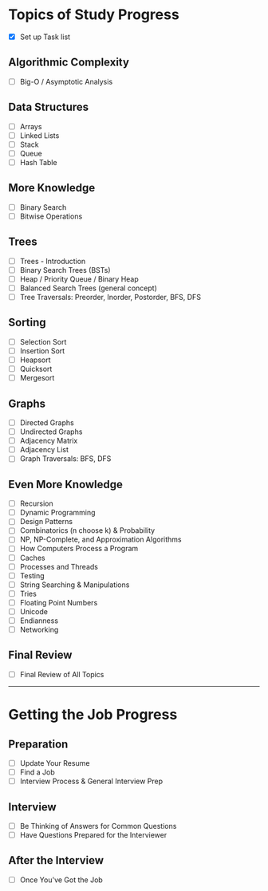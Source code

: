 # Topics of Study Progress
- [x] Set up Task list

## Algorithmic Complexity
- [ ] Big-O / Asymptotic Analysis

## Data Structures
- [ ] Arrays
- [ ] Linked Lists
- [ ] Stack
- [ ] Queue
- [ ] Hash Table

## More Knowledge
- [ ] Binary Search
- [ ] Bitwise Operations

## Trees
- [ ] Trees - Introduction
- [ ] Binary Search Trees (BSTs)
- [ ] Heap / Priority Queue / Binary Heap
- [ ] Balanced Search Trees (general concept)
- [ ] Tree Traversals: Preorder, Inorder, Postorder, BFS, DFS

## Sorting
- [ ] Selection Sort
- [ ] Insertion Sort
- [ ] Heapsort
- [ ] Quicksort
- [ ] Mergesort

## Graphs
- [ ] Directed Graphs
- [ ] Undirected Graphs
- [ ] Adjacency Matrix
- [ ] Adjacency List
- [ ] Graph Traversals: BFS, DFS

## Even More Knowledge
- [ ] Recursion
- [ ] Dynamic Programming
- [ ] Design Patterns
- [ ] Combinatorics (n choose k) & Probability
- [ ] NP, NP-Complete, and Approximation Algorithms
- [ ] How Computers Process a Program
- [ ] Caches
- [ ] Processes and Threads
- [ ] Testing
- [ ] String Searching & Manipulations
- [ ] Tries
- [ ] Floating Point Numbers
- [ ] Unicode
- [ ] Endianness
- [ ] Networking

## Final Review
- [ ] Final Review of All Topics

---

# Getting the Job Progress

## Preparation
- [ ] Update Your Resume
- [ ] Find a Job
- [ ] Interview Process & General Interview Prep

## Interview
- [ ] Be Thinking of Answers for Common Questions
- [ ] Have Questions Prepared for the Interviewer

## After the Interview
- [ ] Once You've Got the Job
